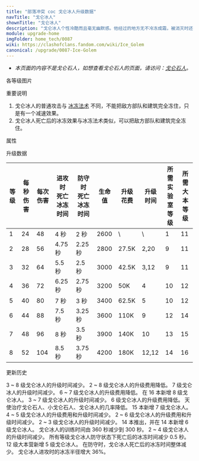 ```yaml
---
title: "部落冲突 coc 戈仑冰人升级数据"
navTitle: "戈仑冰人"
shownTitle: "戈仑冰人"
description: "戈仑冰人个性冷酷而且毫无幽默感。他经过的地方无不冷冻成霜，被消灭时还会冻住四周的事物。聚会时要是有人跟他说话，戈仑冰人会原地冻住。抵御入侵村庄的敌军时，他的冰冻效果范围比进攻时小，持续时间也更短。"
module: upgrade-home
imgFolder: home_tech/0087
wiki: https://clashofclans.fandom.com/wiki/Ice_Golem
canonical: /upgrade/0087-Ice-Golem
---
```


- *本页面的内容不是戈仑石人，如想查看戈仑石人的页面，请访问：[戈仑石人](/upgrade/0083-Golem)。*

<UnitInfo :folder="$frontmatter.imgFolder" imgSrc="Ice_Golem_info.png" :imgAlt="$frontmatter.navTitle" :description="$frontmatter.description" />

<SmallTitle>各等级图片</SmallTitle>

<Panel>
    <UnitImgGroup :folder="$frontmatter.imgFolder">
        <UnitImg imgTitle="1 - 2 级" imgSrc="Ice_Golem1.png" />
        <UnitImg imgTitle="3 - 4 级" imgSrc="Ice_Golem3.png" />
        <UnitImg imgTitle="5 - 6 级" imgSrc="Ice_Golem5.png" />
        <UnitImg imgTitle="7 级" imgSrc="Ice_Golem7.png" />
        <UnitImg imgTitle="8 级" imgSrc="Ice_Golem8.png" />
    </UnitImgGroup>
</Panel>

<SmallTitle>重要说明</SmallTitle>

1. 戈仑冰人的普通攻击与 [冰冻法术](/upgrade/0104-Freeze-Spell) 不同，不能把敌方部队和建筑完全冻住，只是有一个减速效果。
2. 戈仑冰人死亡后的冰冻效果与冰冻法术类似，可以把敌方部队和建筑完全冻住。

<SmallTitle>属性</SmallTitle>

<UnitProperties>
    <UnitProperty pKey="攻击偏好" pValue="防御建筑" />
    <UnitProperty pKey="伤害类型" pValue="单体伤害" />
    <UnitProperty pKey="攻击的目标" pValue="仅地面目标" />
    <UnitProperty pKey="占据人口" pValue="15" />
    <UnitProperty pKey="移动速度" pValue="1.5 格/秒" />
    <UnitProperty pKey="攻击速度" pValue="2 秒/次" />
    <UnitProperty pKey="攻击距离" pValue="1 格" />
    <UnitProperty pKey="攻击减速效果" pValue="50% 移速<br>50% 攻速" />
    <UnitProperty pKey="减速持续时间" pValue="2 秒" />
    <UnitProperty pKey="冰冻半径" pValue="7.5 格 (进攻)<br>5.5 格 (防守)" />
    <UnitProperty pKey="所需暗黑训练营等级" pValue="8" />
    <UnitProperty pKey="所需大本等级" pValue="11" />
    <UnitProperty pKey="训练时间" pValue="150" :isTrainingTime="true" />
</UnitProperties>

<SmallTitle>升级数据</SmallTitle>

<script setup>
const tableExtraInfo = [
    {
        "column": 6,
        "type": "cost",
        "gpClass": "research",
        "icon": "Dark_Elixir"
    },
    {
        "column": 7,
        "type": "time",
        "gpClass": "research"
    }
];
</script>

<UnitTable :tableExtraInfo="tableExtraInfo">

| 等级 | 每秒伤害| 每次伤害 |进攻时<br>死亡冰冻时间|防守时<br>死亡冰冻时间| 生命值 |升级花费|  升级时间  |所需<br>实验室等级|所需<br>大本等级|
| --- |   ---   |   ----  |        ----         |        ---         |  ---- |  ----  |    ----   |       ----      |      ----     |
|  1  |    24   |    48   |      4    秒        |       2    秒      |  2600 |    \   |      \    |        1        |       11      |
|  2  |    28   |    56   |      4.75 秒        |       2.25 秒      |  2800 |  27.5K |    2,20   |        9        |       11      |
|  3  |    32   |    64   |      5.5  秒        |       2.5  秒      |  3000 |  42.5K |    3,12   |        9        |       11      |
|  4  |    36   |    72   |      6.25 秒        |       2.75 秒      |  3200 |    50K |    4      |       10        |       12      |
|  5  |    40   |    80   |      7    秒        |       3    秒      |  3400 |  62.5K |    5      |       10        |       12      |
|  6  |    44   |    88   |      7.5  秒        |       3.25 秒      |  3600 |   110K |    9      |       12        |       14      |
|  7  |    48   |    96   |      8    秒        |       3.5  秒      |  3900 |   140K |   10      |       13        |       15      |
|  8  |    52   |   104   |      8.5  秒        |       3.75 秒      |  4200 |   180K |   12,12   |       14        |       16      |
</UnitTable>

<SmallTitle>更新历史</SmallTitle>

<Timeline>
    <TimelineItem date="2024/11/25">
        <TimelineRow>3 ~ 8 级戈仑冰人的升级时间减少。</TimelineRow>
        <TimelineRow>2 ~ 8 级戈仑冰人的升级费用降低。</TimelineRow>
    </TimelineItem>
    <TimelineItem date="2024/06/18">
        <TimelineRow>7 级戈仑冰人的升级时间减少。</TimelineRow>
        <TimelineRow>6 ~ 7 级戈仑冰人的升级费用降低。</TimelineRow>
    </TimelineItem>
    <TimelineItem date="2024/04/17">
        <TimelineRow>在 16 本新增 8 级戈仑冰人。</TimelineRow>
    </TimelineItem>
    <TimelineItem date="2023/12/12">
        <TimelineRow>3 ~ 7 级戈仑冰人的升级时间减少。</TimelineRow>
        <TimelineRow>6 级戈仑冰人的升级费用降低。</TimelineRow>
        <TimelineRow>天使治疗戈仑石人、小戈仑石人、戈仑冰人的几率降低。</TimelineRow>
    </TimelineItem>
    <TimelineItem date="2023/06/12">
        <TimelineRow>15 本新增 7 级戈仑冰人。</TimelineRow>
        <TimelineRow>4 ~ 5 级戈仑冰人的升级费用和升级时间减少。</TimelineRow>
    </TimelineItem>
    <TimelineItem date="2022/10/10">
        <TimelineRow>2 ~ 6 级戈仑冰人的升级费用和升级时间减少。</TimelineRow>
    </TimelineItem>
    <TimelineItem date="2021/12/09">
        <TimelineRow>2 ~ 3 级戈仑冰人的升级时间减少。</TimelineRow>
    </TimelineItem>
    <TimelineItem date="2021/04/12">
        <TimelineRow>14 本推出，并在 14 本新增 6 级戈仑冰人。</TimelineRow>
        <TimelineRow>戈仑冰人的训练时间由 360 秒减少到 300 秒。</TimelineRow>
        <TimelineRow>2 ~ 4 级戈仑冰人的升级时间减少。</TimelineRow>
    </TimelineItem>
    <TimelineItem date="2020/03/30">
        <TimelineRow>所有等级戈仑冰人防守状态下死亡后的冰冻时间减少 0.5 秒。</TimelineRow>
    </TimelineItem>
    <TimelineItem date="2019/04/02">
        <TimelineRow>12 级大本营新增 5 级戈仑冰人。</TimelineRow>
        <TimelineRow>在防守时，戈仑冰人死亡后的冰冻时间整体减少。</TimelineRow>
        <TimelineRow>戈仑冰人进攻时的冰冻半径增大 36%。</TimelineRow>
    </TimelineItem>
    <TimelineItem :historyBottom="true" />
</Timeline>